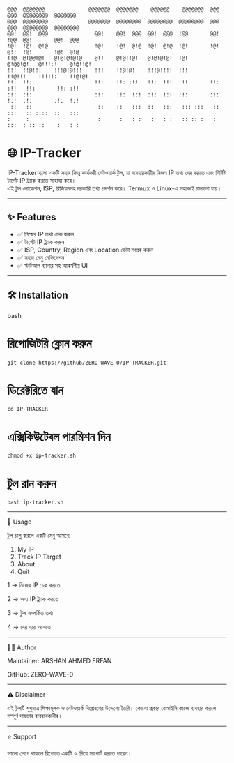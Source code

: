 ```
@@@  @@@@@@@              @@@@@@@  @@@@@@@    @@@@@@    @@@@@@@  @@@  @@@  @@@@@@@@  @@@@@@@
@@@  @@@@@@@@             @@@@@@@  @@@@@@@@  @@@@@@@@  @@@@@@@@  @@@  @@@  @@@@@@@@  @@@@@@@@
@@!  @@!  @@@               @@!    @@!  @@@  @@!  @@@  !@@       @@!  !@@  @@!       @@!  @@@
!@!  !@!  @!@               !@!    !@!  @!@  !@!  @!@  !@!       !@!  @!!  !@!       !@!  @!@
!!@  @!@@!@!   @!@!@!@!@    @!!    @!@!!@!   @!@!@!@!  !@!       @!@@!@!   @!!!:!    @!@!!@!
!!!  !!@!!!    !!!@!@!!!    !!!    !!@!@!    !!!@!!!!  !!!       !!@!!!    !!!!!:    !!@!@!
!!:  !!:                    !!:    !!: :!!   !!:  !!!  :!!       !!: :!!   !!:       !!: :!!
:!:  :!:                    :!:    :!:  !:!  :!:  !:!  :!:       :!:  !:!  :!:       :!:  !:!
 ::   ::                     ::    ::   :::  ::   :::   ::: :::   ::  :::   :: ::::  ::   :::
:     :                      :      :   : :   :   : :   :: :: :   :   :::  : :: ::    :   : :

```

# 🌐 IP-Tracker

IP-Tracker হলো একটি সহজ কিন্তু কার্যকরী নেটওয়ার্ক টুল, যা ব্যবহারকারীর নিজস্ব IP তথ্য বের করতে এবং নির্দিষ্ট টার্গেট IP ট্র্যাক করতে সাহায্য করে।  
এই টুল লোকেশন, ISP, রিজিয়নসহ দরকারি তথ্য প্রদর্শন করে। Termux ও Linux-এ সহজেই চালানো যায়।

---

## ✨ Features
- ✅ নিজের IP তথ্য চেক করুন  
- ✅ টার্গেট IP ট্র্যাক করুন  
- ✅ ISP, Country, Region এবং Location ডেটা সংগ্রহ করুন  
- ✅ সহজ মেনু নেভিগেশন  
- ✅ স্টার্টআপ ব্যানার সহ আকর্ষণীয় UI  

---

## 🛠 Installation

bash
# রিপোজিটরি ক্লোন করুন
```
git clone https://github/ZERO-WAVE-0/IP-TRACKER.git
```
# ডিরেক্টরিতে যান
```
cd IP-TRACKER
```
# এক্সিকিউটেবল পারমিশন দিন
```
chmod +x ip-tracker.sh
```
# টুল রান করুন
```
bash ip-tracker.sh

```
---


📖 Usage

টুল চালু করলে একটি মেনু আসবে:

1. My IP
2. Track IP Target
3. About
4. Quit

1 → নিজের IP চেক করতে

2 → অন্য IP ট্র্যাক করতে

3 → টুল সম্পর্কিত তথ্য

4 → বের হয়ে আসতে



---

👨‍💻 Author

Maintainer: ARSHAN AHMED ERFAN

GitHub: ZERO-WAVE-0

---

⚠️ Disclaimer

এই টুলটি শুধুমাত্র শিক্ষামূলক ও নেটওয়ার্ক বিশ্লেষণের উদ্দেশ্যে তৈরি। কোনো প্রকার বেআইনি কাজে ব্যবহার করলে সম্পূর্ণ দায়ভার ব্যবহারকারীর।


---

⭐ Support

ভালো লেগে থাকলে রিপোতে একটি ⭐ দিয়ে সাপোর্ট করতে পারেন।


